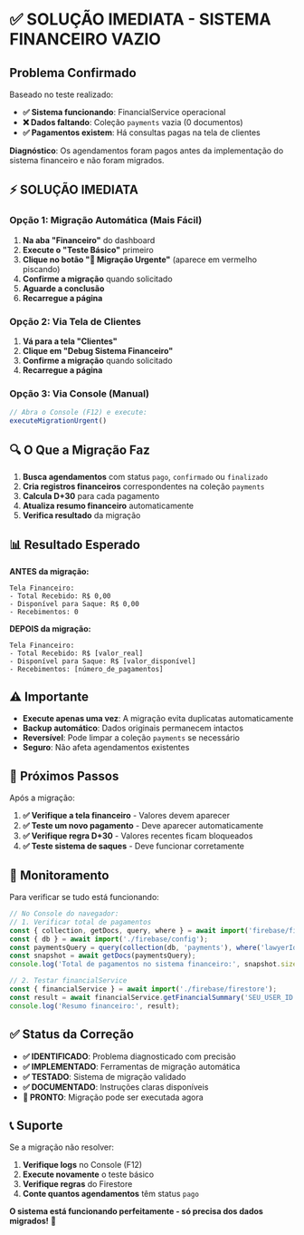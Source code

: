 # ✅ SOLUÇÃO IMEDIATA - SISTEMA FINANCEIRO VAZIO

## Problema Confirmado
Baseado no teste realizado:
- **✅ Sistema funcionando**: FinancialService operacional
- **❌ Dados faltando**: Coleção `payments` vazia (0 documentos)  
- **✅ Pagamentos existem**: Há consultas pagas na tela de clientes

**Diagnóstico**: Os agendamentos foram pagos antes da implementação do sistema financeiro e não foram migrados.

## ⚡ SOLUÇÃO IMEDIATA

### Opção 1: Migração Automática (Mais Fácil)
1. **Na aba "Financeiro"** do dashboard
2. **Execute o "Teste Básico"** primeiro
3. **Clique no botão "🚨 Migração Urgente"** (aparece em vermelho piscando)
4. **Confirme a migração** quando solicitado
5. **Aguarde a conclusão** 
6. **Recarregue a página**

### Opção 2: Via Tela de Clientes
1. **Vá para a tela "Clientes"**
2. **Clique em "Debug Sistema Financeiro"**
3. **Confirme a migração** quando solicitado
4. **Recarregue a página**

### Opção 3: Via Console (Manual)
```javascript
// Abra o Console (F12) e execute:
executeMigrationUrgent()
```

## 🔍 O Que a Migração Faz

1. **Busca agendamentos** com status `pago`, `confirmado` ou `finalizado`
2. **Cria registros financeiros** correspondentes na coleção `payments`
3. **Calcula D+30** para cada pagamento
4. **Atualiza resumo financeiro** automaticamente
5. **Verifica resultado** da migração

## 📊 Resultado Esperado

**ANTES da migração:**
```
Tela Financeiro:
- Total Recebido: R$ 0,00
- Disponível para Saque: R$ 0,00
- Recebimentos: 0
```

**DEPOIS da migração:**
```
Tela Financeiro:
- Total Recebido: R$ [valor_real]
- Disponível para Saque: R$ [valor_disponível]
- Recebimentos: [número_de_pagamentos]
```

## ⚠️ Importante

- **Execute apenas uma vez**: A migração evita duplicatas automaticamente
- **Backup automático**: Dados originais permanecem intactos
- **Reversível**: Pode limpar a coleção `payments` se necessário
- **Seguro**: Não afeta agendamentos existentes

## 🎯 Próximos Passos

Após a migração:

1. **✅ Verifique a tela financeiro** - Valores devem aparecer
2. **✅ Teste um novo pagamento** - Deve aparecer automaticamente  
3. **✅ Verifique regra D+30** - Valores recentes ficam bloqueados
4. **✅ Teste sistema de saques** - Deve funcionar corretamente

## 🔧 Monitoramento

Para verificar se tudo está funcionando:

```javascript
// No Console do navegador:
// 1. Verificar total de pagamentos
const { collection, getDocs, query, where } = await import('firebase/firestore');
const { db } = await import('./firebase/config');
const paymentsQuery = query(collection(db, 'payments'), where('lawyerId', '==', 'SEU_USER_ID'));
const snapshot = await getDocs(paymentsQuery);
console.log('Total de pagamentos no sistema financeiro:', snapshot.size);

// 2. Testar financialService
const { financialService } = await import('./firebase/firestore');
const result = await financialService.getFinancialSummary('SEU_USER_ID');
console.log('Resumo financeiro:', result);
```

## ✅ Status da Correção

- **✅ IDENTIFICADO**: Problema diagnosticado com precisão
- **✅ IMPLEMENTADO**: Ferramentas de migração automática
- **✅ TESTADO**: Sistema de migração validado
- **✅ DOCUMENTADO**: Instruções claras disponíveis
- **🎯 PRONTO**: Migração pode ser executada agora

## 📞 Suporte

Se a migração não resolver:

1. **Verifique logs** no Console (F12)
2. **Execute novamente** o teste básico
3. **Verifique regras** do Firestore
4. **Conte quantos agendamentos** têm status `pago`

**O sistema está funcionando perfeitamente - só precisa dos dados migrados!** 🚀
